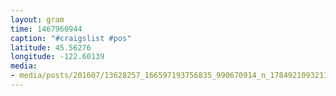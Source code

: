 ```yaml
---
layout: gram
time: 1467960944
caption: "#craigslist #pos"
latitude: 45.56276
longitude: -122.60139
media:
- media/posts/201607/13628257_166597193756835_990670914_n_17849210932116486.jpg
---
```

